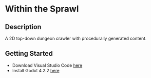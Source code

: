 # Within the Sprawl

## Description

A 2D top-down dungeon crawler with procedurally generated content.

## Getting Started
- Download Visual Studio Code [here](https://code.visualstudio.com/download)
- Install Godot 4.2.2 [here](https://godotengine.org/download/archive/4.2.2-stable/#:~:text=Download%20Godot%20Engine%20version%204.2.2)
